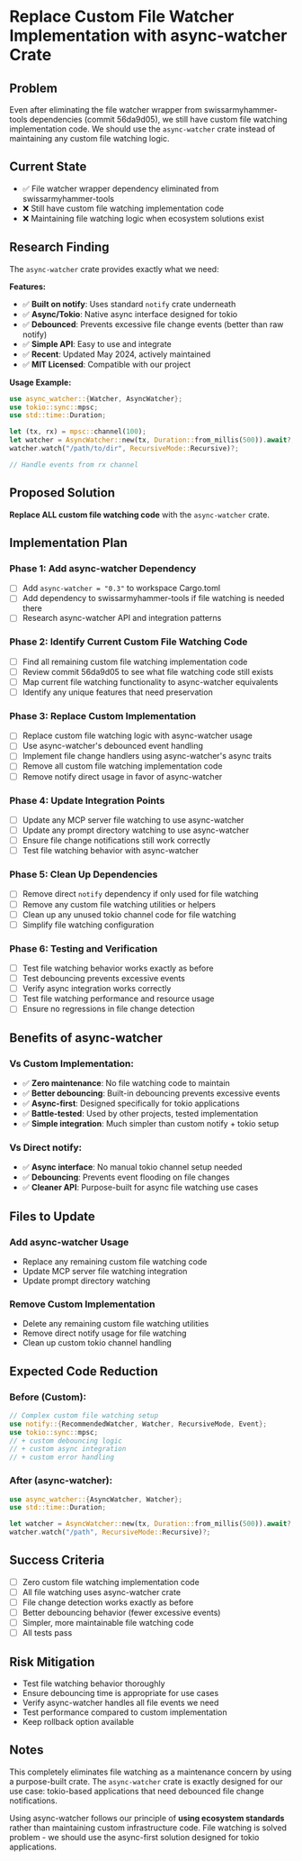 # Replace Custom File Watcher Implementation with async-watcher Crate

## Problem
Even after eliminating the file watcher wrapper from swissarmyhammer-tools dependencies (commit 56da9d05), we still have custom file watching implementation code. We should use the `async-watcher` crate instead of maintaining any custom file watching logic.

## Current State
- ✅ File watcher wrapper dependency eliminated from swissarmyhammer-tools
- ❌ Still have custom file watching implementation code
- ❌ Maintaining file watching logic when ecosystem solutions exist

## Research Finding
The `async-watcher` crate provides exactly what we need:

**Features:**
- ✅ **Built on notify**: Uses standard `notify` crate underneath
- ✅ **Async/Tokio**: Native async interface designed for tokio
- ✅ **Debounced**: Prevents excessive file change events (better than raw notify)
- ✅ **Simple API**: Easy to use and integrate
- ✅ **Recent**: Updated May 2024, actively maintained
- ✅ **MIT Licensed**: Compatible with our project

**Usage Example:**
```rust
use async_watcher::{Watcher, AsyncWatcher};
use tokio::sync::mpsc;
use std::time::Duration;

let (tx, rx) = mpsc::channel(100);
let watcher = AsyncWatcher::new(tx, Duration::from_millis(500)).await?;
watcher.watch("/path/to/dir", RecursiveMode::Recursive)?;

// Handle events from rx channel
```

## Proposed Solution
**Replace ALL custom file watching code** with the `async-watcher` crate.

## Implementation Plan

### Phase 1: Add async-watcher Dependency
- [ ] Add `async-watcher = "0.3"` to workspace Cargo.toml
- [ ] Add dependency to swissarmyhammer-tools if file watching is needed there
- [ ] Research async-watcher API and integration patterns

### Phase 2: Identify Current Custom File Watching Code
- [ ] Find all remaining custom file watching implementation code
- [ ] Review commit 56da9d05 to see what file watching code still exists
- [ ] Map current file watching functionality to async-watcher equivalents
- [ ] Identify any unique features that need preservation

### Phase 3: Replace Custom Implementation
- [ ] Replace custom file watching logic with async-watcher usage
- [ ] Use async-watcher's debounced event handling
- [ ] Implement file change handlers using async-watcher's async traits
- [ ] Remove all custom file watching implementation code
- [ ] Remove notify direct usage in favor of async-watcher

### Phase 4: Update Integration Points
- [ ] Update any MCP server file watching to use async-watcher
- [ ] Update any prompt directory watching to use async-watcher
- [ ] Ensure file change notifications still work correctly
- [ ] Test file watching behavior with async-watcher

### Phase 5: Clean Up Dependencies
- [ ] Remove direct `notify` dependency if only used for file watching
- [ ] Remove any custom file watching utilities or helpers
- [ ] Clean up any unused tokio channel code for file watching
- [ ] Simplify file watching configuration

### Phase 6: Testing and Verification
- [ ] Test file watching behavior works exactly as before
- [ ] Test debouncing prevents excessive events
- [ ] Verify async integration works correctly
- [ ] Test file watching performance and resource usage
- [ ] Ensure no regressions in file change detection

## Benefits of async-watcher

### **Vs Custom Implementation:**
- ✅ **Zero maintenance**: No file watching code to maintain
- ✅ **Better debouncing**: Built-in debouncing prevents excessive events
- ✅ **Async-first**: Designed specifically for tokio applications
- ✅ **Battle-tested**: Used by other projects, tested implementation
- ✅ **Simple integration**: Much simpler than custom notify + tokio setup

### **Vs Direct notify:**
- ✅ **Async interface**: No manual tokio channel setup needed
- ✅ **Debouncing**: Prevents event flooding on file changes
- ✅ **Cleaner API**: Purpose-built for async file watching use cases

## Files to Update

### Add async-watcher Usage
- Replace any remaining custom file watching code
- Update MCP server file watching integration
- Update prompt directory watching

### Remove Custom Implementation
- Delete any remaining custom file watching utilities
- Remove direct notify usage for file watching
- Clean up custom tokio channel handling

## Expected Code Reduction

### Before (Custom):
```rust
// Complex custom file watching setup
use notify::{RecommendedWatcher, Watcher, RecursiveMode, Event};
use tokio::sync::mpsc;
// + custom debouncing logic
// + custom async integration  
// + custom error handling
```

### After (async-watcher):
```rust
use async_watcher::{AsyncWatcher, Watcher};
use std::time::Duration;

let watcher = AsyncWatcher::new(tx, Duration::from_millis(500)).await?;
watcher.watch("/path", RecursiveMode::Recursive)?;
```

## Success Criteria
- [ ] Zero custom file watching implementation code
- [ ] All file watching uses async-watcher crate
- [ ] File change detection works exactly as before
- [ ] Better debouncing behavior (fewer excessive events)
- [ ] Simpler, more maintainable file watching code
- [ ] All tests pass

## Risk Mitigation
- Test file watching behavior thoroughly
- Ensure debouncing time is appropriate for use cases
- Verify async-watcher handles all file events we need
- Test performance compared to custom implementation
- Keep rollback option available

## Notes
This completely eliminates file watching as a maintenance concern by using a purpose-built crate. The `async-watcher` crate is exactly designed for our use case: tokio-based applications that need debounced file change notifications.

Using async-watcher follows our principle of **using ecosystem standards** rather than maintaining custom infrastructure code. File watching is solved problem - we should use the async-first solution designed for tokio applications.